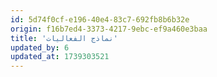 ```yaml
---
id: 5d74f0cf-e196-40e4-83c7-692fb8b6b32e
origin: f16b7ed4-3373-4217-9ebc-ef9a460e3baa
title: 'نماذج الفعاليات'
updated_by: 6
updated_at: 1739303521
---
```


